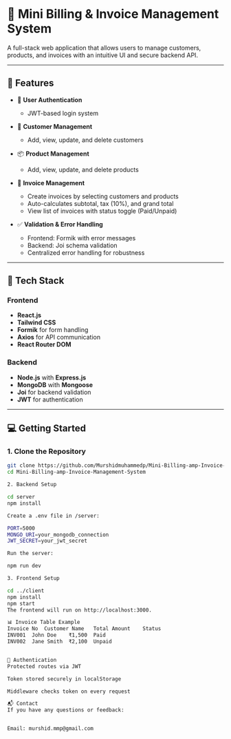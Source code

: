 # 🧾 Mini Billing & Invoice Management System

A full-stack web application that allows users to manage customers, products, and invoices with an intuitive UI and secure backend API.

---

## 📌 Features

- 🔐 **User Authentication**
  - JWT-based login system

- 👥 **Customer Management**
  - Add, view, update, and delete customers

- 📦 **Product Management**
  - Add, view, update, and delete products

- 🧾 **Invoice Management**
  - Create invoices by selecting customers and products
  - Auto-calculates subtotal, tax (10%), and grand total
  - View list of invoices with status toggle (Paid/Unpaid)

- ✅ **Validation & Error Handling**
  - Frontend: Formik with error messages
  - Backend: Joi schema validation
  - Centralized error handling for robustness

---

## 🚀 Tech Stack

### Frontend
- **React.js**
- **Tailwind CSS**
- **Formik** for form handling
- **Axios** for API communication
- **React Router DOM**

### Backend
- **Node.js** with **Express.js**
- **MongoDB** with **Mongoose**
- **Joi** for backend validation
- **JWT** for authentication


---

## 💻 Getting Started

### 1. Clone the Repository

```bash
git clone https://github.com/Murshidmuhammedp/Mini-Billing-amp-Invoice-Management-System
cd Mini-Billing-amp-Invoice-Management-System

2. Backend Setup

cd server
npm install

Create a .env file in /server:

PORT=5000
MONGO_URI=your_mongodb_connection
JWT_SECRET=your_jwt_secret

Run the server:

npm run dev

3. Frontend Setup

cd ../client
npm install
npm start
The frontend will run on http://localhost:3000.

📊 Invoice Table Example
Invoice No	Customer Name	Total Amount	Status
INV001	John Doe	₹1,500	Paid
INV002	Jane Smith	₹2,100	Unpaid


🔐 Authentication
Protected routes via JWT

Token stored securely in localStorage

Middleware checks token on every request

📬 Contact
If you have any questions or feedback:


Email: murshid.mmp@gmail.com
